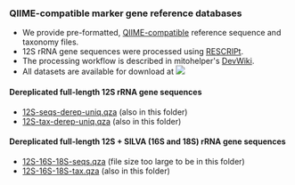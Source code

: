 ### QIIME-compatible marker gene reference databases
- We provide pre-formatted, [QIIME-compatible](https://docs.qiime2.org/2023.9/data-resources/) reference sequence and taxonomy files. 
- 12S rRNA gene sequences were processed using [RESCRIPt](https://github.com/bokulich-lab/RESCRIPt). 
- The processing workflow is described in mitohelper's [DevWiki](https://github.com/aomlomics/mitohelper/wiki/9.-Creating-QIIME-compatible-reference-databases).
- All datasets are available for download at [<img src=https://zenodo.org/badge/DOI/10.5281/zenodo.12773756.svg>](https://doi.org/10.5281/zenodo.12773756)

#### Dereplicated full-length 12S rRNA gene sequences
- [12S-seqs-derep-uniq.qza](https://doi.org/10.5281/zenodo.12773756) (also in this folder)
- [12S-tax-derep-uniq.qza](https://doi.org/10.5281/zenodo.12773756) (also in this folder)

#### Dereplicated full-length 12S + SILVA (16S and 18S) rRNA gene sequences
- [12S-16S-18S-seqs.qza](https://doi.org/10.5281/zenodo.12773756) (file size too large to be in this folder)
- [12S-16S-18S-tax.qza](https://doi.org/10.5281/zenodo.12773756) (also in this folder)

